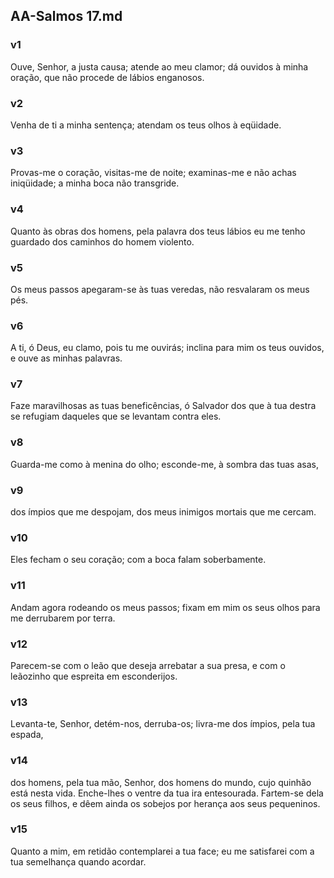 ## AA-Salmos 17.md
### v1
 Ouve, Senhor, a justa causa; atende ao meu clamor; dá ouvidos à minha oração, que não procede de lábios enganosos.
### v2
 Venha de ti a minha sentença; atendam os teus olhos à eqüidade.
### v3
 Provas-me o coração, visitas-me de noite; examinas-me e não achas iniqüidade; a minha boca não transgride.
### v4
 Quanto às obras dos homens, pela palavra dos teus lábios eu me tenho guardado dos caminhos do homem violento.
### v5
 Os meus passos apegaram-se às tuas veredas, não resvalaram os meus pés.
### v6
 A ti, ó Deus, eu clamo, pois tu me ouvirás; inclina para mim os teus ouvidos, e ouve as minhas palavras.
### v7
 Faze maravilhosas as tuas beneficências, ó Salvador dos que à tua destra se refugiam daqueles que se levantam contra eles.
### v8
 Guarda-me como à menina do olho; esconde-me, à sombra das tuas asas,
### v9
 dos ímpios que me despojam, dos meus inimigos mortais que me cercam.
### v10
 Eles fecham o seu coração; com a boca falam soberbamente.
### v11
 Andam agora rodeando os meus passos; fixam em mim os seus olhos para me derrubarem por terra.
### v12
 Parecem-se com o leão que deseja arrebatar a sua presa, e com o leãozinho que espreita em esconderijos.
### v13
 Levanta-te, Senhor, detém-nos, derruba-os; livra-me dos ímpios, pela tua espada,
### v14
 dos homens, pela tua mão, Senhor, dos homens do mundo, cujo quinhão está nesta vida. Enche-lhes o ventre da tua ira entesourada. Fartem-se dela os seus filhos, e dêem ainda os sobejos por herança aos seus pequeninos.
### v15
 Quanto a mim, em retidão contemplarei a tua face; eu me satisfarei com a tua semelhança quando acordar.
